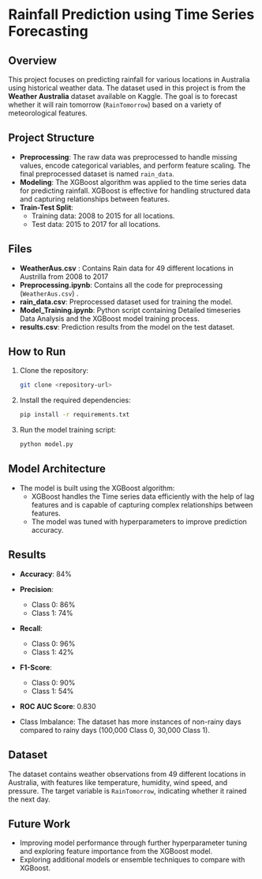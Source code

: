 # Rainfall Prediction using Time Series Forecasting

## Overview

This project focuses on predicting rainfall for various locations in Australia using historical weather data. The dataset used in this project is from the **Weather Australia** dataset available on Kaggle. The goal is to forecast whether it will rain tomorrow (`RainTomorrow`) based on a variety of meteorological features.

## Project Structure

- **Preprocessing**: The raw data was preprocessed to handle missing values, encode categorical variables, and perform feature scaling. The final preprocessed dataset is named `rain_data`.
- **Modeling**: The XGBoost algorithm was applied to the time series data for predicting rainfall. XGBoost is effective for handling structured data and capturing relationships between features.
- **Train-Test Split**: 
  - Training data: 2008 to 2015 for all locations.
  - Test data: 2015 to 2017 for all locations.

## Files
- **WeatherAus.csv** : Contains Rain data for 49 different locations in Austrilla from 2008 to 2017
- **Preprocessing.ipynb**: Contains all the code  for preprocessing (`WeatherAus.csv`) .
- **rain_data.csv**: Preprocessed dataset used for training the model.
- **Model_Training.ipynb**: Python script containing Detailed timeseries Data Analysis and the XGBoost model training process.
- **results.csv**: Prediction results from the model on the test dataset.

## How to Run

1. Clone the repository:
   ```bash
   git clone <repository-url>

2. Install the required dependencies:
   ```bash
   pip install -r requirements.txt
   ```
3. Run the model training script:
   ```bash
   python model.py
   ```

## Model Architecture

- The model is built using the XGBoost algorithm:
  - XGBoost handles the Time series data efficiently with the help of lag features and is capable of capturing complex relationships between features.
  - The model was tuned with hyperparameters to improve prediction accuracy.

## Results

- **Accuracy**: 84%
- **Precision**:
  - Class 0: 86%
  - Class 1: 74%
- **Recall**:
  - Class 0: 96%
  - Class 1: 42%
- **F1-Score**:
  - Class 0: 90%
  - Class 1: 54%
- **ROC AUC Score**: 0.830

- Class Imbalance: The dataset has more instances of non-rainy days compared to rainy days (100,000 Class 0, 30,000 Class 1).

## Dataset

The dataset contains weather observations from 49 different locations in Australia, with features like temperature, humidity, wind speed, and pressure. The target variable is `RainTomorrow`, indicating whether it rained the next day.

## Future Work

- Improving model performance through further hyperparameter tuning and exploring feature importance from the XGBoost model.
- Exploring additional models or ensemble techniques to compare with XGBoost.

